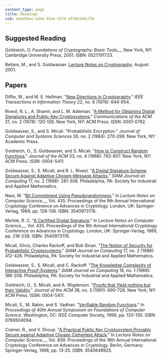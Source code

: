 ```yaml
---
content_type: page
title: Readings
uid: eded3bac-e34a-92ae-3374-df5952d4c73e
---
```


Suggested Reading
-----------------

Goldreich, O. _Foundations of Cryptography: Basic Tools__._ New York, NY: Cambridge University Press, 2001. ISBN: 0521791723.

Bellare, M., and S. Goldwasser. [Lecture Notes on Cryptography](http://www.cs.ucsd.edu/users/mihir/papers/gb.html). August 2001.

Papers
------

Diffie, W., and M. E. Hellman. "[New Directions in Cryptography](http://citeseer.ist.psu.edu/diffie76new.html)." _IEEE Transactions in Information Theory_ 22, no. 6 (1976): 644-654.

Rivest, R. L., A. Shamir, and L. M. Adleman. "[A Method for Obtaining Digital Signatures and Public-Key Cryptosystems](http://citeseerx.ist.psu.edu/viewdoc/summary?doi=10.1.1.40.5588)." _Communications of the ACM_ 21, no. 2 (1978): 120-126. New York, NY: ACM Press. ISSN: 0001-0782.

Goldwasser, S., and S. Micali. "Probabilistic Encryption." _Journal of Computer and Systems Sciences_ 28, no. 2 (1984): 270-299. New York, NY: Academic Press.

Goldreich, O., S. Goldwasser, and S. Micali. "[How to Construct Random Functions](http://portal.acm.org/citation.cfm?id=6490.6503)." _Journal of the ACM_ 33, no. 4 (1986): 792-807. New York, NY: ACM Press. ISSN: 0004-5411.

Goldwasser, S., S. Micali, and R. L. Rivest. "[A Digital Signature Scheme Secure Against Adaptive Chosen-Message Attacks](http://citeseerx.ist.psu.edu/viewdoc/summary?doi=10.1.1.20.8353)." _SIAM Journal on Computing_ 17, no. 2 (1998): 281-308. Philadelphia, PA: Society for Industrial and Applied Mathematics.

Naor, M. "[Bit Commitment Using Pseudorandomness](http://citeseerx.ist.psu.edu/viewdoc/summary?doi=10.1.1.28.1029)." In _Lecture Notes on Computer Science__._ Vol. 435. Proceedings of the 9th Annual International Cryptology Conference on Advances in Cryptology. London, UK: Springer-Verlag, 1989, pp. 128-136. ISBN: 3540973176.

Merkle, R. C. "[A Certified Digital Signature](http://portal.acm.org/citation.cfm?id=118230)." In _Lecture Notes on Computer Science__._ Vol. 435. Proceedings of the 9th Annual International Cryptology Conference on Advances in Cryptology. London, UK: Springer-Verlag, 1989, pp. 218-238. ISBN: 3540973176.

Micali, Silvio, Charles Rackoff, and Bob Sloan. "[The Notion of Security for Probabilistic Cryptosystems](http://portal.acm.org/citation.cfm?id=45474.45488)." _SIAM Journal on Computing_ 17, no. 2 (1988): 412-426. Philadelphia, PA: Society for Industrial and Applied Mathematics.

Goldwasser, S., S. Micali, and C. Rackoff. "[The Knowledge Complexity of Interactive Proof-Systems](http://portal.acm.org/citation.cfm?id=63408.63434)." _SIAM Journal on Computing_ 18, no. 1 (1989): 186-208. Philadelphia, PA: Society for Industrial and Applied Mathematics.

Goldreich, O., S. Micali, and A. Wigderson. "[Proofs that Yield nothing but their Validity](http://portal.acm.org/citation.cfm?id=116825.116852)." _Journal of the ACM_ 38, no. 3 (1991): 690-728. New York, NY: ACM Press. ISSN: 0004-5411.

Micali, S., M. Rabin, and S. Vadhan. "[Verifiable Random Functions](http://doi.ieeecomputersociety.org/10.1109/SFFCS.1999.814584)." In _Proceedings of 40th Annual Symposium on Foundations of Computer Science_. Washington, DC: IEEE Computer Society, 1999, pp. 120-130. ISBN: 0769504094.

Cramer, R., and V. Shoup. "[A Practical Public Key Cryptosystem Provably Secure against Adaptive Chosen Ciphertext Attack](http://citeseerx.ist.psu.edu/viewdoc/summary?doi=10.1.1.21.5985)." In _Lecture Notes on Computer Science__._ Vol. 839. Proceedings of the 18th Annual International Cryptology Conference on Advances in Cryptology. Berlin, Germany: Springer-Verlag, 1998, pp. 13-25. ISBN: 3540648925.